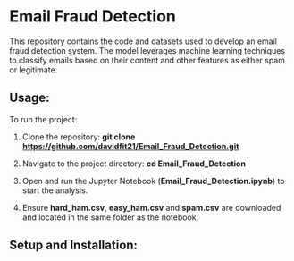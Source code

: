 # Email Fraud Detection

This repository contains the code and datasets used to develop an email fraud detection system. The model leverages machine learning techniques to classify emails based on their content and other features as either spam or legitimate.

## Usage:

To run the project:
1. Clone the repository:
**git clone https://github.com/davidfit21/Email_Fraud_Detection.git**

2. Navigate to the project directory:
**cd Email_Fraud_Detection**

3. Open and run the Jupyter Notebook (**Email_Fraud_Detection.ipynb**) to start the analysis.

4. Ensure **hard_ham.csv**, **easy_ham.csv** and **spam.csv** are downloaded and located in the same folder as the notebook.

## Setup and Installation:


